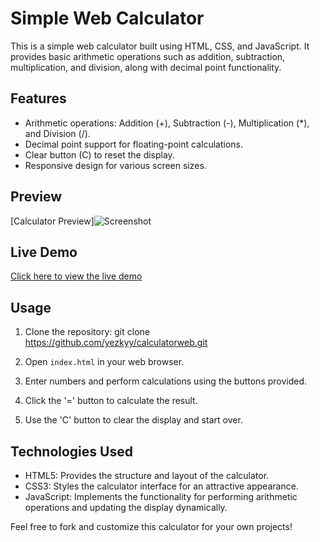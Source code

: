 # Simple Web Calculator

This is a simple web calculator built using HTML, CSS, and JavaScript. It provides basic arithmetic operations such as addition, subtraction, multiplication, and division, along with decimal point functionality.

## Features

- Arithmetic operations: Addition (+), Subtraction (-), Multiplication (*), and Division (/).
- Decimal point support for floating-point calculations.
- Clear button (C) to reset the display.
- Responsive design for various screen sizes.

## Preview

[Calculator Preview]![Screenshot](https://github.com/yezkyy/calculatorweb/assets/115384028/7fa2f0c6-679e-4065-9582-914c215a5add)


## Live Demo

[Click here to view the live demo](https://yezkyy.github.io/calculatorweb/)

## Usage

1. Clone the repository:
git clone https://github.com/yezkyy/calculatorweb.git
2. Open `index.html` in your web browser.

3. Enter numbers and perform calculations using the buttons provided.
   
4. Click the '=' button to calculate the result.
   
5. Use the 'C' button to clear the display and start over.

## Technologies Used

- HTML5: Provides the structure and layout of the calculator.
- CSS3: Styles the calculator interface for an attractive appearance.
- JavaScript: Implements the functionality for performing arithmetic operations and updating the display dynamically.

Feel free to fork and customize this calculator for your own projects!
